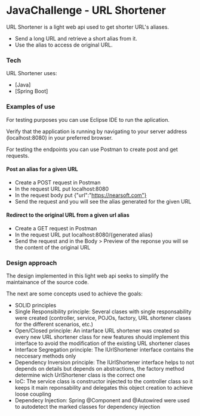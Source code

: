 # JavaChallenge - URL Shortener

URL Shortener is a light web api used to get shorter URL's aliases.

  - Send a long URL and retrieve a short alias from it.
  - Use the alias to access de original URL.


### Tech

URL Shortener uses:

* [Java]
* [Spring Boot]


### Examples of use

For testing purposes you can use Eclipse IDE to run the aplication.

Verify that the application is running by navigating to your server address (localhost:8080) in your preferred browser.

For testing the endpoints you can use Postman to create post and get requests.


#### Post an alias for a given URL

  - Create a POST request in Postman
   - In the request URL put localhost:8080
   - In the request body put {"url":"https://nearsoft.com"}
   - Send the request and you will see the alias generated for the given URL

#### Redirect to the original URL from a given url alias

  - Create a GET request in Postman
   - In the request URL put localhost:8080/{generated alias}
   - Send the request and in the Body > Preview of the reponse you will se the content of the original URL


### Design approach

The design implemented in this light web api seeks to simplify the maintainance of the source code.

The next are some concepts used to achieve the goals:
  - SOLID principles
   - Single Responsibility principle: Several clases with single responsability were created (controller, service, POJOs, factory, URL shortener clases for the different              scenarios, etc.)
   - Open/Closed principle: An intarface URL shortener was created so every new URL shortener class for new features should implement this interface to avoid the modification of      the existing URL shortener clases
   - Interface Segregation principle: The IUrlShortener interface contains the neccesary methods only
   - Dependency Inversion principle: The IUrlShortener interface helps to not depends on details but depends on abstractions, the factory method determine wich UrlShortener          class is the correct one
  - IoC: The service class is constructor injected to the controller class so it keeps it main reponsability and delegates this object creation to achieve loose coupling
  - Dependecy Injection: Spring @Component and @Autowired were used to autodetect the marked classes for dependency injection
